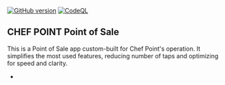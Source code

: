 [![GitHub version](https://badge.fury.io/gh/joao-vasconcelos%2Fpos.svg)](https://badge.fury.io/gh/joao-vasconcelos%2Fpos)
[![CodeQL](https://github.com/joao-vasconcelos/pos/actions/workflows/codeql-analysis.yml/badge.svg)](https://github.com/joao-vasconcelos/pos/actions/workflows/codeql-analysis.yml)

## CHEF POINT Point of Sale

This is a Point of Sale app custom-built for Chef Point's operation. It simplifies the most used features, reducing
number of taps and optimizing for speed and clarity.


-
